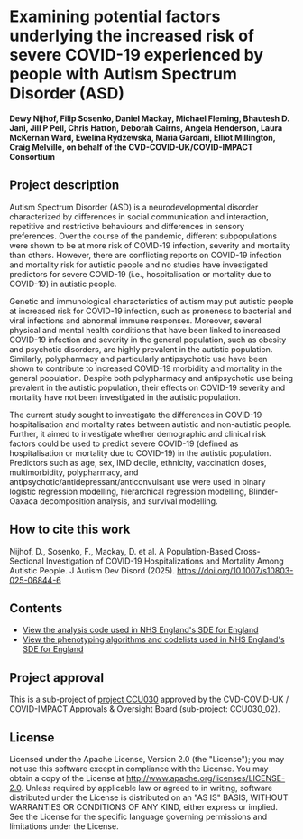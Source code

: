 # Examining potential factors underlying the increased risk of severe COVID-19 experienced by people with Autism Spectrum Disorder (ASD)

**Dewy Nijhof, Filip Sosenko, Daniel Mackay, Michael Fleming, Bhautesh D. Jani, Jill P Pell, Chris Hatton, Deborah Cairns, Angela Henderson, Laura McKernan Ward, Ewelina Rydzewska, Maria Gardani, Elliot Millington, Craig Melville, on behalf of the CVD-COVID-UK/COVID-IMPACT Consortium**

## Project description

Autism Spectrum Disorder (ASD) is a neurodevelopmental disorder characterized by differences in social communication and interaction, repetitive and restrictive behaviours and differences in sensory preferences. Over the course of the pandemic, different subpopulations were shown to be at more risk of COVID-19 infection, severity and mortality than others. However, there are conflicting reports on COVID-19 infection and mortality risk for autistic people and no studies have investigated predictors for severe COVID-19 (i.e., hospitalisation or mortality due to COVID-19) in autistic people. 

Genetic and immunological characteristics of autism may put autistic people at increased risk for COVID-19 infection, such as proneness to bacterial and viral infections and abnormal immune responses. Moreover, several physical and mental health conditions that have been linked to increased COVID-19 infection and severity in the general population, such as obesity and psychotic disorders, are highly prevalent in the autistic population.  Similarly, polypharmacy and particularly antipsychotic use have been shown to contribute to increased COVID-19 morbidity and mortality in the general population. Despite both polypharmacy and antipsychotic use being prevalent in the autistic population, their effects on COVID-19 severity and mortality have not been investigated in the autistic population. 

The current study sought to investigate the differences in COVID-19 hospitalisation and mortality rates between autistic and non-autistic people. Further, it aimed to investigate whether demographic and clinical risk factors could be used to predict severe COVID-19 (defined as hospitalisation or mortality due to COVID-19) in the autistic population. Predictors such as age, sex, IMD decile, ethnicity, vaccination doses, multimorbidity, polypharmacy, and antipsychotic/antidepressant/anticonvulsant use were used in binary logistic regression modelling, hierarchical regression modelling, Blinder-Oaxaca decomposition analysis, and survival modelling. 


## How to cite this work
Nijhof, D., Sosenko, F., Mackay, D. et al. A Population-Based Cross-Sectional Investigation of COVID-19 Hospitalizations and Mortality Among Autistic People. J Autism Dev Disord (2025). https://doi.org/10.1007/s10803-025-06844-6

## Contents

* [View the analysis code used in NHS England's SDE for England](https://github.com/BHFDSC/CCU0030_02/tree/main/code)
* [View the phenotyping algorithms and codelists used in NHS England's SDE for England](https://github.com/BHFDSC/CCU030_02/tree/main/phenotypes)

## Project approval

This is a sub-project of [project CCU030](https://github.com/BHFDSC/CCU030) approved by the CVD-COVID-UK / COVID-IMPACT Approvals & Oversight Board (sub-project: CCU030_02).

## License

Licensed under the Apache License, Version 2.0 (the "License"); you may not use this software except in compliance with the License. You may obtain a copy of the License at http://www.apache.org/licenses/LICENSE-2.0. Unless required by applicable law or agreed to in writing, software distributed under the License is distributed on an "AS IS" BASIS, WITHOUT WARRANTIES OR CONDITIONS OF ANY KIND, either express or implied. See the License for the specific language governing permissions and limitations under the License.
